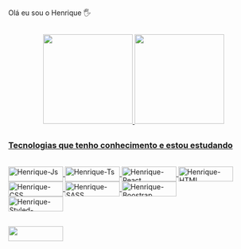 Olá eu sou o Henrique 🖐

##

<div align="center">
  <a href="https://github.com/HenriqueVPS">
  <img height="180em" src="https://github-readme-stats.vercel.app/api?username=HenriqueVPS&show_icons=true&theme=tokyonight&include_all_commits=true&count_private=true"/>
  <img height="180em" src="https://github-readme-stats.vercel.app/api/top-langs/?username=HenriqueVPS&layout=compact&langs_count=7&theme=tokyonight"/>
</div>
  
  ##

  <h3>Tecnologias que tenho conhecimento e estou estudando</h3>
  
<div style="display: inline_block"><br>
  <img align="center" alt="Henrique-Js" height="30" width="110" src="https://img.shields.io/badge/JavaScript-323330?style=for-the-badge&logo=javascript&logoColor=F7DF1E">
  <img align="center" alt="Henrique-Ts" height="30" width="110" src="https://img.shields.io/badge/TypeScript-007ACC?style=for-the-badge&logo=typescript&logoColor=white">
  <img align="center" alt="Henrique-React" height="30" width="110" src="https://img.shields.io/badge/React-20232A?style=for-the-badge&logo=react&logoColor=61DAFB">
  <img align="center" alt="Henrique-HTML" height="30" width="110" src="https://img.shields.io/badge/HTML5-E34F26?style=for-the-badge&logo=html5&logoColor=white">
  <img align="center" alt="Henrique-CSS" height="30" width="110" src="https://img.shields.io/badge/CSS3-1572B6?style=for-the-badge&logo=css3&logoColor=white">
  <img align="center" alt="Henrique-SASS" height="30" width="110" src="https://img.shields.io/badge/Sass-CC6699?style=for-the-badge&logo=sass&logoColor=white">
  <img align="center" alt="Henrique-Boostrap" height="30" width="110" src="https://img.shields.io/badge/Bootstrap-563D7C?style=for-the-badge&logo=bootstrap&logoColor=white"><br>
  <img align="center" alt="Henrique-Styled-components" height="30" width="110" src="https://img.shields.io/badge/styled--components-DB7093?style=for-the-badge&logo=styled-components&logoColor=white">

  
</div>

 ##
  
 <a href="https://www.linkedin.com/in/henriquee-pereira/" target="_blank"><img font-size="12" height="30" width="110" src="https://img.shields.io/badge/-LinkedIn-%230077B5?style=for-the-badge&logo=linkedin&logoColor=white" target="_blank"></a>
  

